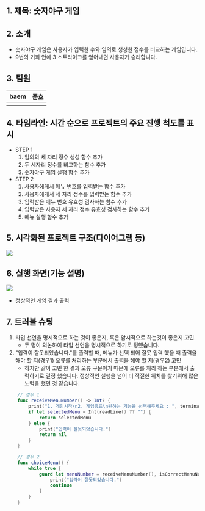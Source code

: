 ## 1. 제목: 숫자야구 게임

## 2. 소개
* 숫자야구 게임은 사용자가 입력한 수와 임의로 생성한 정수를 비교하는 게임입니다.
* 9번의 기회 안에 3 스트라이크를 얻어내면 사용자가 승리합니다.

## 3. 팀원
| baem | 준호 |
| -------- | -------- |
|  |  |

## 4. 타임라인: 시간 순으로 프로젝트의 주요 진행 척도를 표시
* STEP 1
    1. 임의의 세 자리 정수 생성 함수 추가
    2. 두 세자리 정수를 비교하는 함수 추가
    3. 숫자야구 게임 실행 함수 추가
* STEP 2
    1. 사용자에게서 메뉴 번호를 입력받는 함수 추가
    2. 사용자에게서 세 자리 정수를 입력받는 함수 추가
    3. 입력받은 메뉴 번호 유효성 검사하는 함수 추가
    4. 입력받은 사용자 세 자리 정수 유효성 검사하는 함수 추가
    5. 메뉴 실행 함수 추가  

## 5. 시각화된 프로젝트 구조(다이어그램 등)
<img src = "https://user-images.githubusercontent.com/77507952/185007293-69d15b81-d05e-4b90-ad40-b012bc412970.png">

## 6. 실행 화면(기능 설명)
<img src = "https://media.discordapp.net/attachments/1007898491630145587/1010086645313318992/2022-08-19_16.23.21.png?width=546&height=919">
    
* 정상적인 게임 결과 출력

## 7. 트러블 슈팅
1. 타입 선언을 명시적으로 하는 것이 좋은지, 혹은 암시적으로 하는것이 좋은지 고민.
    - 두 명이 의논하여 타입 선언을 명시적으로 하기로 정했습니다.
2. "입력이 잘못되었습니다."를 출력할 때, 메뉴가 선택 되어 잘못 입력 했을 때 출력을 해야 할 지(경우1) 오류를 처리하는 부분에서 출력을 해야 할 지(경우2) 고민
    - 하지만 같이 고민 한 결과 오류 구문이기 때문에 오류를 처리 하는 부분에서 출력하기로 결정 했습니다. 정상적인 실행을 넘어 더 적절한 위치를 찾기위해 많은 노력을 했던 것 같습니다.
~~~swift
    // 경우 1
    func receiveMenuNumber() -> Int? {
        print("1. 게임시작\n2. 게임종료\n원하는 기능을 선택해주세요 : ", terminator: "")
        if let selectedMenu = Int(readLine() ?? "") {
            return selectedMenu
        } else {
            print("입력이 잘못되었습니다.")
            return nil
        }
    }

    // 경우 2
    func choiceMenu() {
        while true {
            guard let menuNumber = receiveMenuNumber(), isCorrectMenuNumber(menuNumber) else {
                print("입력이 잘못되었습니다.")
                continue
            }
        }
    }
~~~
